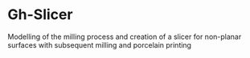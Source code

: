 # Gh-Slicer
Modelling of the milling process and creation of a slicer for non-planar surfaces with subsequent milling and porcelain printing

